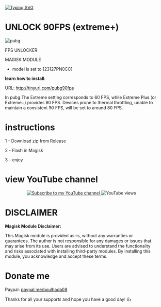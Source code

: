 
[![Typing SVG](https://readme-typing-svg.herokuapp.com?font=Orbitron&size=40&duration=4050&pause=500&color=F70000&center=true&vCenter=true&random=false&width=1000&height=70&lines=FPS+UNLOCKER;UNLOCK+MAX+FPS+IN+ANY+GAME)](https://git.io/typing-svg)

# UNLOCK 90FPS (extreme+)
![pubg](https://github.com/catsmoker/PUBG-90FPS/assets/119059457/a73e6a37-10b2-4571-860d-86705c16573d)

FPS UNLOCKER 

MAGISK MODULE

* model is set to [23127PN0CC]

**learn how to install:**

URL: http://tinyurl.com/pubg90fps

In pubg The Extreme setting corresponds to 60 FPS, while Extreme Plus (or Extreme+) provides 90 FPS.
Devices prone to thermal throttling, unable to maintain a consistent 90 FPS, will be set to around 80 FPS.

# instructions

1 - Download zip from Release

2 - Flash in Magisk

3 - enjoy

# view YouTube channel

<p align="center">
  <a href="https://www.youtube.com/channel/UCjNGmM_y9Cf4Y2p-4VZZ5jw?sub_confirmation=1">
    <img alt="Subscribe to my YouTube channel" title="Subscribe to my YouTube channel" src="https://img.shields.io/youtube/channel/views/UCjNGmM_y9Cf4Y2p-4VZZ5jw?style=for-the-badge&color=blue&labelColor=0b689d"/>
  </a>
  <img alt="YouTube views" title="YouTube views" src="https://github-readme-youtube-stats.herokuapp.com/views/index.php?id=UCjNGmM_y9Cf4Y2p-4VZZ5jw&key=AIzaSyCPlHwh8bE-Z9J-ruyNzOjaqEfA8t6jd8s"/>
</p>

# DISCLAIMER

**Magisk Module Disclaimer:**

This Magisk module is provided as-is, without any warranties or guarantees. The author is not responsible for any damages or issues that may arise from its use. Users are advised to understand the functionality and risks associated with installing third-party modules. By installing this module, you acknowledge and accept these terms.

# Donate me

Paypal: [paypal.me/boulhada08](http://paypal.me/boulhada08)

Thanks for all your supports and hope you have a good day! 👍
